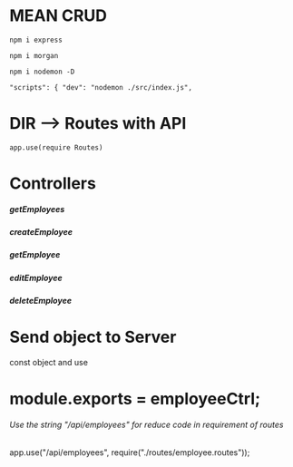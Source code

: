 # MEAN CRUD

`npm i express`

`npm i morgan`

`npm i nodemon -D`

`"scripts": { "dev": "nodemon ./src/index.js",`

# DIR --> Routes with API

`app.use(require Routes)`

# Controllers

##### getEmployees

##### createEmployee

##### getEmployee

##### editEmployee

##### deleteEmployee

# Send object to Server

const object and use

# module.exports = employeeCtrl;

###### Use the string "/api/employees" for reduce code in requirement of routes

app.use("/api/employees", require("./routes/employee.routes"));
